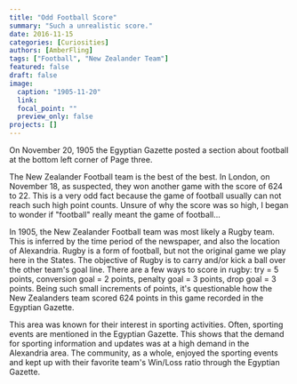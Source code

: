```yaml
---
title: "Odd Football Score"
summary: "Such a unrealistic score."
date: 2016-11-15
categories: [Curiosities]
authors: [AmberFling]
tags: ["Football", "New Zealander Team"]
featured: false
draft: false
image:
  caption: "1905-11-20"
  link:
  focal_point: ""
  preview_only: false
projects: []
---
```

On November 20, 1905 the Egyptian Gazette posted a section about football at the bottom left corner of Page three.

The New Zealander Football team is the best of the best. In London, on November 18, as suspected, they won another game with the score of 624 to 22. This is a very odd fact because the game of football usually can not reach such high point counts. Unsure of why the score was so high, I began to wonder if "football" really meant the game of football...

In 1905, the New Zealander Football team was most likely a Rugby team. This is inferred by the time period of the newspaper, and also the location of Alexandria. Rugby is a form of football, but not the original game we play here in the States. The objective of Rugby is to carry and/or kick a ball over the other team's goal line. There are a few ways to score in rugby: try = 5 points, conversion goal = 2 points, penalty goal = 3 points, drop goal = 3 points. Being such small increments of points, it's questionable how the New Zealanders team scored 624 points in this game recorded in the Egyptian Gazette.

This area was known for their interest in sporting activities. Often, sporting events are mentioned in the Egyptian Gazette. This shows that the demand for sporting information and updates was at a high demand in the Alexandria area. The community, as a whole, enjoyed the sporting events and kept up with their favorite team's Win/Loss ratio through the Egyptian Gazette.
